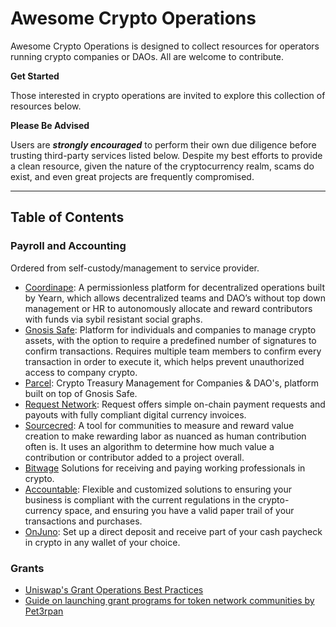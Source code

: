 # Awesome Crypto Operations

Awesome Crypto Operations is designed to collect resources for operators running crypto companies or DAOs. All are welcome to contribute.

**Get Started**

Those interested in crypto operations are invited to explore this collection of resources below.

**Please Be Advised**

Users are _**strongly encouraged**_ to perform their own due diligence before trusting third-party services listed below. Despite my best efforts to provide a clean resource, given the nature of the cryptocurrency realm, scams do exist, and even great projects are frequently compromised.

-----

## Table of Contents  

### Payroll and Accounting
Ordered from self-custody/management to service provider.

* [Coordinape](https://coordinape.com/): A permissionless platform for decentralized operations built by Yearn, which allows decentralized teams and DAO’s without top down management or HR to autonomously allocate and reward contributors with funds via sybil resistant social graphs.
* [Gnosis Safe](https://gnosis-safe.io/): Platform for individuals and companies to manage crypto assets, with the option to require a predefined number of signatures to confirm transactions. Requires multiple team members to confirm every transaction in order to execute it, which helps prevent unauthorized access to company crypto.
* [Parcel](https://parcel.money/): Crypto Treasury Management for Companies & DAO's, platform built on top of Gnosis Safe.
* [Request Network](https://request.network/en/): Request offers simple on-chain payment requests and payouts with fully compliant digital currency invoices. 
* [Sourcecred](https://sourcecred.io/): A tool for communities to measure and reward value creation to make rewarding labor as nuanced as human contribution often is. It uses an algorithm to determine how much value a contribution or contributor added to a project overall.
* [Bitwage](https://www.bitwage.com/) Solutions for receiving and paying working professionals in crypto.
* [Accountable](https://accountable.dk/): Flexible and customized solutions to ensuring your business is compliant with the current regulations in the crypto-currency space, and ensuring you have a valid paper trail of your transactions and purchases.
* [OnJuno](https://onjuno.com/): Set up a direct deposit and receive part of your cash paycheck in crypto in any wallet of your choice.


### Grants
* [Uniswap's Grant Operations Best Practices](https://www.notion.so/Best-Practices-wip-957af9bde2624a3d9bf4cbd8b7592116)
* [Guide on launching grant programs for token network communities by Pet3rpan](https://medium.com/1kxnetwork/guide-on-launching-grant-programs-for-token-network-communities-12a2259297bb)
